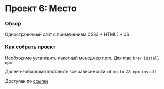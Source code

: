 # Проект 6: Место

### Обзор

Одностраничный сайт с применением CSS3 + HTML5 + JS

### Как собрать проект
Необходимо установить пакетный менеджер npm.
Для mac `brew install npm`

Далее необходимо поставить все зависимости `cd mesto && npm install`

Доступен по [ссылке](https://ugamon.github.io/mesto/)
